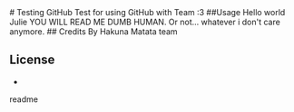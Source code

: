 <snippet>
  <content>
# Testing GitHub
Test for using GitHub with Team :3
##Usage
Hello world Julie
YOU WILL READ ME DUMB HUMAN.
Or not... whatever i don't care anymore.
## Credits
By Hakuna Matata team

## License
-

  <tabTrigger>readme</tabTrigger>
</snippet>

